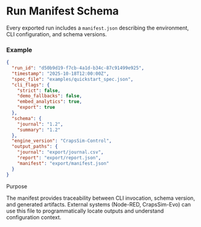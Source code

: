 # Run Manifest Schema

Every exported run includes a `manifest.json` describing the environment, CLI configuration, and schema versions.

### Example
```json
{
  "run_id": "d50b9d19-f7cb-4a1d-b34c-87c91499e925",
  "timestamp": "2025-10-18T12:00:00Z",
  "spec_file": "examples/quickstart_spec.json",
  "cli_flags": {
    "strict": false,
    "demo_fallbacks": false,
    "embed_analytics": true,
    "export": true
  },
  "schema": {
    "journal": "1.2",
    "summary": "1.2"
  },
  "engine_version": "CrapsSim-Control",
  "output_paths": {
    "journal": "export/journal.csv",
    "report": "export/report.json",
    "manifest": "export/manifest.json"
  }
}
```

Purpose

The manifest provides traceability between CLI invocation, schema version, and generated artifacts.
External systems (Node-RED, CrapsSim-Evo) can use this file to programmatically locate outputs and understand configuration context.
